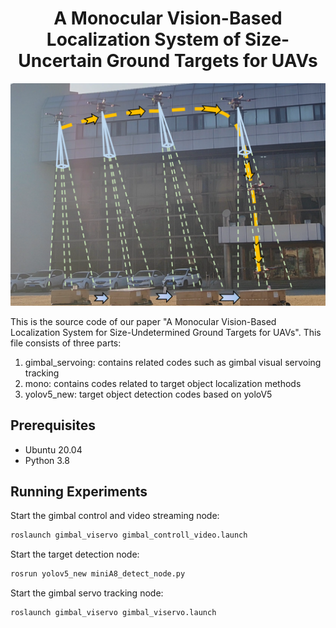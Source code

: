  
<h1 align="center">A Monocular Vision-Based Localization System of Size-Uncertain Ground Targets for UAVs</h1>



<div align="center">
    <img src="./introduction.png" alt="" width="" />
    <br>
    <em></em>
</div>

This is the source code of our paper "A Monocular Vision-Based Localization System for Size-Undetermined Ground Targets for UAVs". This file consists of three parts: 
1. gimbal_servoing: contains related codes such as gimbal visual servoing tracking
2. mono: contains codes related to target object localization methods 
3. yolov5_new: target object detection codes based on yoloV5
## Prerequisites
* Ubuntu 20.04
* Python 3.8

## Running Experiments

Start the gimbal control and video streaming node:
```bash
roslaunch gimbal_viservo gimbal_controll_video.launch 
```
Start the target detection node:
```bash
rosrun yolov5_new miniA8_detect_node.py
```
Start the gimbal servo tracking node:
```bash
roslaunch gimbal_viservo gimbal_viservo.launch
```